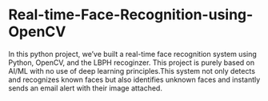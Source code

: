 # Real-time-Face-Recognition-using-OpenCV
In this python project, we’ve built a real-time face recognition system using Python, OpenCV, and the LBPH recoginzer. This project is purely based on AI/ML with no use of deep learning principles.This system not only detects and recognizes known faces but also identifies unknown faces and instantly sends an email alert with their image attached.
